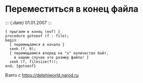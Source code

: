 Переместиться в конец файла
===========================

::: {.date}
01.01.2007
:::

    { прыгаем в конец (eof) }
    procedure gotoeof (f : file);
    begin
      { перемещаемся в начало }
      seek (f, 0);
      { перемещаемся вперед на "x" количество байт,
        в нашем случае это размер файла! }
      seek (f, filesize(f));
    end; {gotoeof}

Взято с <https://delphiworld.narod.ru>
